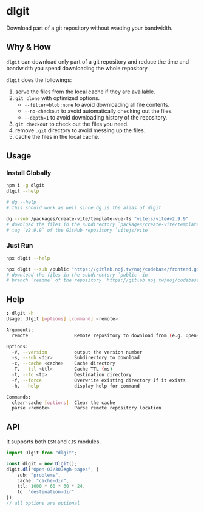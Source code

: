 # dlgit

Download part of a git repository without wasting your bandwidth.

## Why & How

`dlgit` can download only part of a git repository and reduce the time and bandwidth you spend downloading the whole repository.

`dlgit` does the followings:

1. serve the files from the local cache if they are available.
2. `git clone` with optimized options.
    - `--filter=blob:none` to avoid downloading all file contents.
    - `--no-checkout` to avoid automatically checking out the files.
    - `--depth=1` to avoid downloading history of the repository.
3. `git checkout` to check out the files you need.
4. remove `.git` directory to avoid messing up the files.
5. cache the files in the local cache.

## Usage

### Install Globally

```sh
npm i -g dlgit
dlgit --help

# dg --help
# this should work as well since dg is the alias of dlgit
```

```sh
dg --sub /packages/create-vite/template-vue-ts "vitejs/vite#v2.9.9"
# download the files in the subdirectory `packages/create-vite/template-vue-ts` in 
# tag `v2.9.9` of the GitHub repository `vitejs/vite`
```

### Just Run

```sh
npx dlgit --help
```

```sh
npx dlgit --sub /public "https://gitlab.noj.tw/noj/codebase/frontend.git#readme"
# download the files in the subdirectory `public` in 
# branch `readme` of the repository `https://gitlab.noj.tw/noj/codebase/frontend.git`
```

## Help

```sh
❯ dlgit -h
Usage: dlgit [options] [command] <remote>

Arguments:
  remote                 Remote repository to download from (e.g. Open-OJ/3OJ#gh-pages)

Options:
  -V, --version          output the version number
  -s, --sub <dir>        Subdirectory to download
  -c, --cache <cache>    Cache directory
  -T, --ttl <ttl>        Cache TTL (ms)
  -t, --to <to>          Destination directory
  -f, --force            Overwrite existing directory if it exists
  -h, --help             display help for command

Commands:
  clear-cache [options]  Clear the cache
  parse <remote>         Parse remote repository location
```

## API

It supports both `ESM` and `CJS` modules.

```ts
import Dlgit from "dlgit";

const dlgit = new Dlgit();
dlgit.dl("Open-OJ/3OJ#gh-pages", {
    sub: "problems",
    cache: "cache-dir",
    ttl: 1000 * 60 * 60 * 24,
    to: "destination-dir"
});
// all options are optional
```
